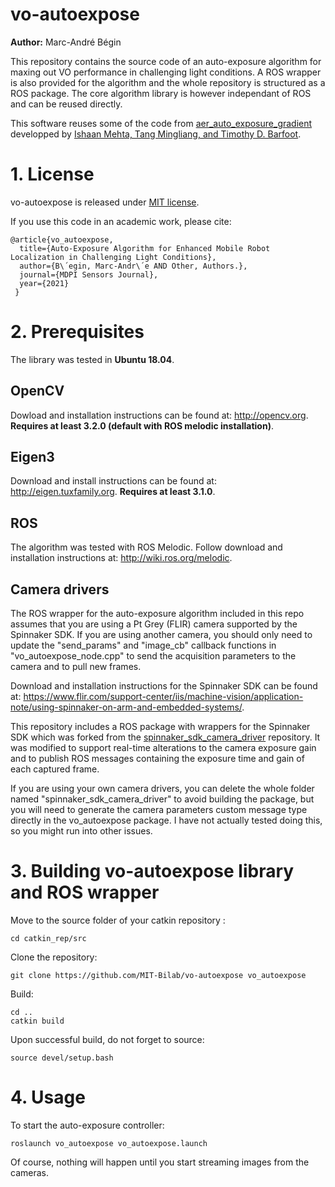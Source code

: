 # vo-autoexpose

**Author:** Marc-André Bégin

<!-- The [Changelog](https://github.com/UZ-SLAMLab/ORB_SLAM3/blob/master/Changelog.md) describes the features of each version. -->

This repository contains the source code of an auto-exposure algorithm for maxing out VO performance in challenging light conditions. A ROS wrapper is also provided for the algorithm and the whole repository is structured as a ROS package. The core algorithm library is however independant of ROS and can be reused directly.

<!-- We provide examples to run ORB-SLAM3 in the [EuRoC dataset](http://projects.asl.ethz.ch/datasets/doku.php?id=kmavvisualinertialdatasets) using stereo or monocular, with or without IMU, and in the [TUM-VI dataset](https://vision.in.tum.de/data/datasets/visual-inertial-dataset) using fisheye stereo or monocular, with or without IMU. Videos of some example executions can be found at [ORB-SLAM3 channel](https://www.youtube.com/channel/UCXVt-kXG6T95Z4tVaYlU80Q). -->

This software reuses some of the code from [aer_auto_exposure_gradient](https://github.com/ishaanmht/aer_auto_exposure_gradient) developped by [Ishaan Mehta, Tang Mingliang, and Timothy D. Barfoot](https://ieeexplore.ieee.org/document/9108676/). 
<!-- This software is based on [ORB-SLAM2](https://github.com/raulmur/ORB_SLAM2) developed by [Raul Mur-Artal](http://webdiis.unizar.es/~raulmur/), [Juan D. Tardos](http://webdiis.unizar.es/~jdtardos/), [J. M. M. Montiel](http://webdiis.unizar.es/~josemari/) and [Dorian Galvez-Lopez](http://doriangalvez.com/) ([DBoW2](https://github.com/dorian3d/DBoW2)). -->

<!-- TODO: Include a cool picture -->
<!-- <a href="https://youtu.be/HyLNq-98LRo" target="_blank"><img src="https://img.youtube.com/vi/HyLNq-98LRo/0.jpg" 
alt="ORB-SLAM3" width="240" height="180" border="10" /></a> -->


# 1. License

vo-autoexpose is released under [MIT license](https://github.com/MIT-Bilab/vo-autoexpose/blob/main/LICENSE). 

If you use this code in an academic work, please cite:

    @article{vo_autoexpose,
      title={Auto-Exposure Algorithm for Enhanced Mobile Robot Localization in Challenging Light Conditions},
      author={B\´egin, Marc-Andr\´e AND Other, Authors.},
      journal={MDPI Sensors Journal},
      year={2021}
     }

# 2. Prerequisites
The library was tested in **Ubuntu 18.04**. 

<!-- ## C++11 or C++0x Compiler
We use the new thread and chrono functionalities of C++11. -->

## OpenCV
Dowload and installation instructions can be found at: http://opencv.org. **Requires at least 3.2.0 (default with ROS melodic installation)**.

## Eigen3
Download and install instructions can be found at: http://eigen.tuxfamily.org. **Requires at least 3.1.0**.

## ROS 
The algorithm was tested with ROS Melodic. Follow download and installation instructions at: http://wiki.ros.org/melodic.

## Camera drivers
The ROS wrapper for the auto-exposure algorithm included in this repo assumes that you are using a Pt Grey (FLIR) camera supported by the Spinnaker SDK. If you are using another camera, you should only need to update the "send_params" and "image_cb" callback functions in "vo_autoexpose_node.cpp" to send the acquisition parameters to the camera and to pull new frames.

Download and installation instructions for the Spinnaker SDK can be found at: https://www.flir.com/support-center/iis/machine-vision/application-note/using-spinnaker-on-arm-and-embedded-systems/.

This repository includes a ROS package with wrappers for the Spinnaker SDK which was forked from the [spinnaker_sdk_camera_driver](https://github.com/neufieldrobotics/spinnaker_sdk_camera_driver) repository. It was modified to support real-time alterations to the camera exposure gain and to publish ROS messages containing the exposure time and gain of each captured frame. 

If you are using your own camera drivers, you can delete the whole folder named "spinnaker_sdk_camera_driver" to avoid building the package, but you will need to generate the camera parameters custom message type directly in the vo_autoexpose package. I have not actually tested doing this, so you might run into other issues.

# 3. Building vo-autoexpose library and ROS wrapper
Move to the source folder of your catkin repository :
```
cd catkin_rep/src
```

Clone the repository:
```
git clone https://github.com/MIT-Bilab/vo-autoexpose vo_autoexpose
```
Build:
```
cd ..
catkin build
```
Upon successful build, do not forget to source:
```
source devel/setup.bash 
```

# 4. Usage
To start the auto-exposure controller:
```
roslaunch vo_autoexpose vo_autoexpose.launch
```
Of course, nothing will happen until you start streaming images from the cameras. 

<!-- TODO: add details on https://github.com/neufieldrobotics/spinnaker_sdk_camera_driver -->

